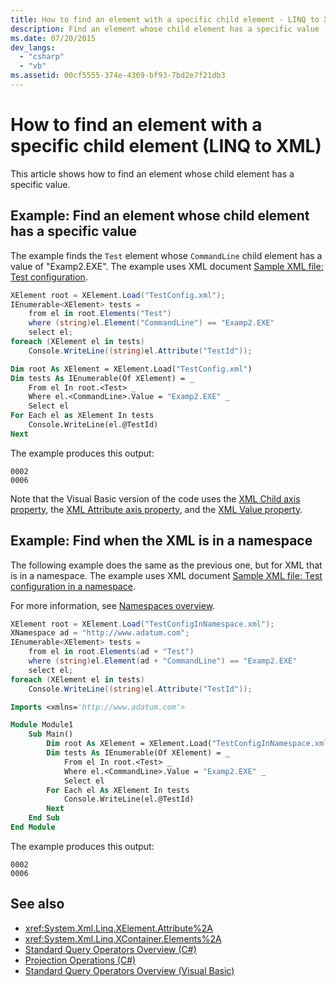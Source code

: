 ```yaml
---
title: How to find an element with a specific child element - LINQ to XML
description: Find an element whose child element has a specific value
ms.date: 07/20/2015
dev_langs:
  - "csharp"
  - "vb"
ms.assetid: 00cf5555-374e-4369-bf93-7bd2e7f21db3
---
```


# How to find an element with a specific child element (LINQ to XML)

This article shows how to find an element whose child element has a specific value.

## Example: Find an element whose child element has a specific value

The example finds the `Test` element whose `CommandLine` child element has a value of "Examp2.EXE". The example uses XML document [Sample XML file: Test configuration](sample-xml-file-test-configuration.md).

```csharp
XElement root = XElement.Load("TestConfig.xml");
IEnumerable<XElement> tests =
    from el in root.Elements("Test")
    where (string)el.Element("CommandLine") == "Examp2.EXE"
    select el;
foreach (XElement el in tests)
    Console.WriteLine((string)el.Attribute("TestId"));
```

```vb
Dim root As XElement = XElement.Load("TestConfig.xml")
Dim tests As IEnumerable(Of XElement) = _
    From el In root.<Test> _
    Where el.<CommandLine>.Value = "Examp2.EXE" _
    Select el
For Each el as XElement In tests
    Console.WriteLine(el.@TestId)
Next
```

The example produces this output:

```output
0002
0006
```

Note that the Visual Basic version of the code uses the [XML Child axis property](../../visual-basic/language-reference/xml-axis/xml-child-axis-property.md), the [XML Attribute axis property](../../visual-basic/language-reference/xml-axis/xml-attribute-axis-property.md), and the [XML Value property](../../visual-basic/language-reference/xml-axis/xml-value-property.md).

## Example: Find when the XML is in a namespace

The following example does the same as the previous one, but for XML that is in a namespace. The example uses XML document [Sample XML file: Test configuration in a namespace](sample-xml-file-test-configuration-namespace.md).

For more information, see [Namespaces overview](namespaces-overview.md).

```csharp
XElement root = XElement.Load("TestConfigInNamespace.xml");
XNamespace ad = "http://www.adatum.com";
IEnumerable<XElement> tests =
    from el in root.Elements(ad + "Test")
    where (string)el.Element(ad + "CommandLine") == "Examp2.EXE"
    select el;
foreach (XElement el in tests)
    Console.WriteLine((string)el.Attribute("TestId"));
```

```vb
Imports <xmlns='http://www.adatum.com'>

Module Module1
    Sub Main()
        Dim root As XElement = XElement.Load("TestConfigInNamespace.xml")
        Dim tests As IEnumerable(Of XElement) = _
            From el In root.<Test> _
            Where el.<CommandLine>.Value = "Examp2.EXE" _
            Select el
        For Each el As XElement In tests
            Console.WriteLine(el.@TestId)
        Next
    End Sub
End Module
```

The example produces this output:

```output
0002
0006
```

## See also

- <xref:System.Xml.Linq.XElement.Attribute%2A>
- <xref:System.Xml.Linq.XContainer.Elements%2A>
- [Standard Query Operators Overview (C#)](../../csharp/programming-guide/concepts/linq/standard-query-operators-overview.md)
- [Projection Operations (C#)](../../csharp/programming-guide/concepts/linq/projection-operations.md)
- [Standard Query Operators Overview (Visual Basic)](/../../visual-basic/programming-guide/concepts/linq/standard-query-operators-overview.md)
